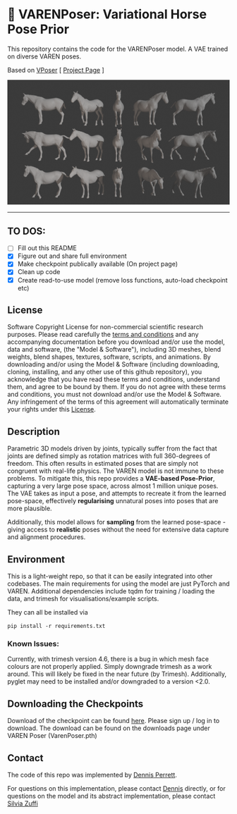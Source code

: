 # 🐎 VARENPoser: Variational Horse Pose Prior
This repository contains the code for the VARENPoser model. A VAE trained on diverse VAREN poses. 



Based on [VPoser](https://github.com/nghorbani/human_body_prior/)
[ [Project Page](https://varen.is.tue.mpg.de/) ]




![Image](assets/banner_samples.png) 




---

## TO DOS:
- [ ] Fill out this README
- [x] Figure out and share full environment
- [x] Make checkpoint publically available (On project page)
- [x] Clean up code
- [x] Create read-to-use model (remove loss functions, auto-load checkpoint etc)

## License
Software Copyright License for non-commercial scientific research purposes. Please read carefully the [terms and conditions](LICENSE) and any accompanying documentation before you download and/or use the model, data and software, (the "Model & Software"), including 3D meshes, blend weights, blend shapes, textures, software, scripts, and animations. By downloading and/or using the Model & Software (including downloading, cloning, installing, and any other use of this github repository), you acknowledge that you have read these terms and conditions, understand them, and agree to be bound by them. If you do not agree with these terms and conditions, you must not download and/or use the Model & Software. Any infringement of the terms of this agreement will automatically terminate your rights under this [License](LICENSE).

## Description

Parametric 3D models driven by joints, typically suffer from the fact that joints are defined simply as rotation matrices with full 360-degrees of freedom. This often results in estimated poses that are simply not congruent with real-life physics. The VAREN model is not immune to these problems. To mitigate this, this repo provides a **VAE-based Pose-Prior**, capturing a very large pose space, across almost 1 million unique poses. The VAE takes as input a pose, and attempts to recreate it from the learned pose-space, effectively **regularising** unnatural poses into poses that are more plausible.

Additionally, this model allows for **sampling** from the learned pose-space - giving access to **realistic** poses without the need for extensive data capture and alignment procedures.

## Environment
This is a light-weight repo, so that it can be easily integrated into other codebases. 
The main requirements for using the model are just PyTorch and VAREN. Additional dependencies include tqdm for training / loading the data, and trimesh for visualisations/example scripts. 

They can all be installed via 
```
pip install -r requirements.txt
```

### Known Issues:
Currently, with trimesh version 4.6, there is a bug in which mesh face colours are not properly applied. Simply downgrade trimesh as a work around. This will likely be fixed in the near future (by Trimesh).
Additionally, pyglet may need to be installed and/or downgraded to a version <2.0. 


## Downloading the Checkpoints
Download of the checkpoint can be found [here](https://varen.is.tue.mpg.de/download.php). Please sign up / log in to download. The download can be found on the downloads page under VAREN Poser (VarenPoser.pth)

## Contact

The code of this repo was implemented by [Dennis Perrett](dennis.perrett@tuebingen.mpg.de).

For questions on this implementation, please contact [Dennis](dennis.perrett@tuebingen.mpg.de) directly, or for questions on the model and its abstract implementation, please contact [Silvia Zuffi](silvia.zuffi@tuebingen.mpg.de)